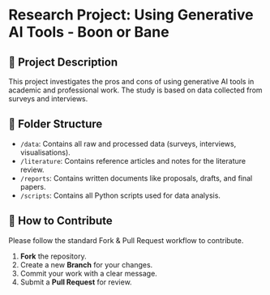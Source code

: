 # Research Project: Using Generative AI Tools - Boon or Bane

## 📝 Project Description

This project investigates the pros and cons of using generative AI tools in academic and professional work. The study is based on data collected from surveys and interviews.

## 📂 Folder Structure

* `/data`: Contains all raw and processed data (surveys, interviews, visualisations).
* `/literature`: Contains reference articles and notes for the literature review.
* `/reports`: Contains written documents like proposals, drafts, and final papers.
* `/scripts`: Contains all Python scripts used for data analysis.

## 🚀 How to Contribute

Please follow the standard Fork & Pull Request workflow to contribute.

1.  **Fork** the repository.
2.  Create a new **Branch** for your changes.
3.  Commit your work with a clear message.
4.  Submit a **Pull Request** for review.
